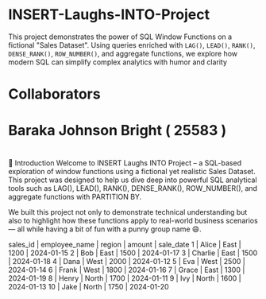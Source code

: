 # INSERT-Laughs-INTO-Project
This project demonstrates the power of  SQL Window Functions on a fictional "Sales Dataset". Using queries enriched with `LAG()`, `LEAD()`, `RANK()`, `DENSE_RANK()`, `ROW_NUMBER()`, and aggregate functions, we explore how modern SQL can simplify complex analytics with humor and clarity

# Collaborators 
# Baraka Johnson Bright ( 25583 )
# 

📘 Introduction
Welcome to INSERT Laughs INTO Project – a SQL-based exploration of window functions using a fictional yet realistic Sales Dataset. This project was designed to help us dive deep into powerful SQL analytical tools such as LAG(), LEAD(), RANK(), DENSE_RANK(), ROW_NUMBER(), and aggregate functions with PARTITION BY.

We built this project not only to demonstrate technical understanding but also to highlight how these functions apply to real-world business scenarios — all while having a bit of fun with a punny group name 😄.

sales_id | employee_name | region | amount | sale_date
1 | Alice | East | 1200 | 2024-01-15
2 | Bob | East | 1500 | 2024-01-17
3 | Charlie | East | 1500 | 2024-01-18
4 | Dana | West | 2000 | 2024-01-12
5 | Eva | West | 2500 | 2024-01-14
6 | Frank | West | 1800 | 2024-01-16
7 | Grace | East | 1300 | 2024-01-19
8 | Henry | North | 1700 | 2024-01-11
9 | Ivy | North | 1600 | 2024-01-13
10 | Jake | North | 1750 | 2024-01-20
